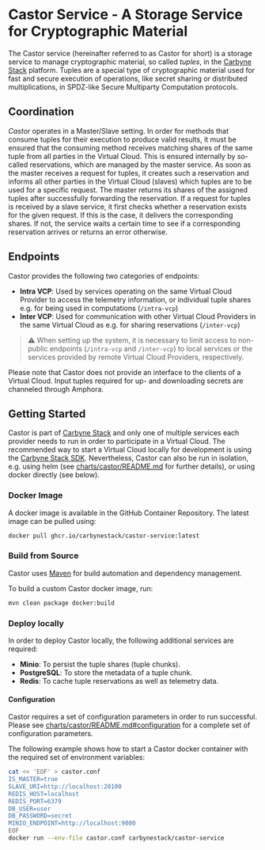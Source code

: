# Castor Service - A Storage Service for Cryptographic Material

The Castor service (hereinafter referred to as Castor for short) is a storage
service to manage cryptographic material, so called _tuples_, in the
[Carbyne Stack](https://github.com/carbynestack) platform. Tuples are a special
type of cryptographic material used for fast and secure execution of operations,
like secret sharing or distributed multiplications, in SPDZ-like Secure
Multiparty Computation protocols.

## Coordination

_Castor_ operates in a Master/Slave setting. In order for methods that consume
tuples for their execution to produce valid results, it must be ensured that the
consuming method receives matching shares of the same tuple from all parties in
the Virtual Cloud. This is ensured internally by so-called reservations, which
are managed by the master service. As soon as the master receives a request for
tuples, it creates such a reservation and informs all other parties in the
Virtual Cloud (slaves) which tuples are to be used for a specific request. The
master returns its shares of the assigned tuples after successfully forwarding
the reservation. If a request for tuples is received by a slave service, it
first checks whether a reservation exists for the given request. If this is the
case, it delivers the corresponding shares. If not, the service waits a certain
time to see if a corresponding reservation arrives or returns an error
otherwise.

## Endpoints

Castor provides the following two categories of endpoints:

- **Intra VCP**: Used by services operating on the same Virtual Cloud Provider
  to access the telemetry information, or individual tuple shares e.g. for being
  used in computations (`/intra-vcp`)
- **Inter VCP**: Used for communication with other Virtual Cloud Providers in
  the same Virtual Cloud as e.g. for sharing reservations (`/inter-vcp`)

> :warning: When setting up the system, it is necessary to limit access to
> non-public endpoints (`/intra-vcp` and `/inter-vcp`) to local services or the
> services provided by remote Virtual Cloud Providers, respectively.

Please note that Castor does not provide an interface to the clients of a
Virtual Cloud. Input tuples required for up- and downloading secrets are
channeled through Amphora.

## Getting Started

Castor is part of [Carbyne Stack](https://github.com/carbynestack) and only one
of multiple services each provider needs to run in order to participate in a
Virtual Cloud. The recommended way to start a Virtual Cloud locally for
development is using the [Carbyne Stack SDK](https://github.com/carbynestack).
Nevertheless, Castor can also be run in isolation, e.g. using helm (see
[charts/castor/README.md](charts/castor/README.md) for further details), or
using docker directly (see below).

### Docker Image

A docker image is available in the GitHub Container Repository. The latest image
can be pulled using:

```bash
docker pull ghcr.io/carbynestack/castor-service:latest
```

### Build from Source

Castor uses [Maven](https://maven.apache.org) for build automation and
dependency management.

To build a custom Castor docker image, run:

```bash
mvn clean package docker:build
```

### Deploy locally

In order to deploy Castor locally, the following additional services are
required:

- **Minio**: To persist the tuple shares (tuple chunks).
- **PostgreSQL**: To store the metadata of a tuple chunk.
- **Redis**: To cache tuple reservations as well as telemetry data.

#### Configuration

Castor requires a set of configuration parameters in order to run successful.
Please see
[charts/castor/README.md#configuration](charts/castor/README.md#configuration)
for a complete set of configuration parameters.

The following example shows how to start a Castor docker container with the
required set of environment variables:

```bash
cat << 'EOF' > castor.conf
IS_MASTER=true
SLAVE_URI=http://localhost:20100
REDIS_HOST=localhost
REDIS_PORT=6379
DB_USER=user
DB_PASSWORD=secret
MINIO_ENDPOINT=http://localhost:9000
EOF
docker run --env-file castor.conf carbynestack/castor-service 
```
